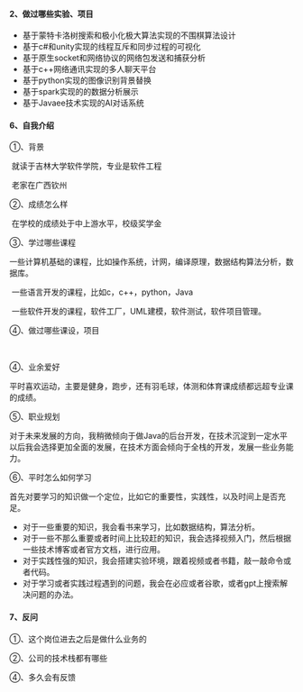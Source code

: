 #### 2、做过哪些实验、项目

+ 基于蒙特卡洛树搜索和极小化极大算法实现的不围棋算法设计
+ 基于c#和unity实现的线程互斥和同步过程的可视化
+ 基于原生socket和网络协议的网络包发送和捕获分析
+ 基于c++网络通讯实现的多人聊天平台
+ 基于python实现的图像识别背景替换
+ 基于spark实现的的数据分析展示
+ 基于Javaee技术实现的AI对话系统







#### 6、自我介绍

①、背景

​	就读于吉林大学软件学院，专业是软件工程

​	老家在广西钦州

②、成绩怎么样

​	在学校的成绩处于中上游水平，校级奖学金

③、学过哪些课程

​	一些计算机基础的课程，比如操作系统，计网，编译原理，数据结构算法分析，数据库。

​	一些语言开发的课程，比如c，c++，python，Java

​	一些软件开发的课程，软件工厂，UML建模，软件测试，软件项目管理。

④、做过哪些课设，项目

​	

④、业余爱好

​	平时喜欢运动，主要是健身，跑步，还有羽毛球，体测和体育课成绩都远超专业课的成绩。

⑤、职业规划

​	对于未来发展的方向，我稍微倾向于做Java的后台开发，在技术沉淀到一定水平以后我会选择更加全面的发展，在技术方面会倾向于全栈的开发，发展一些业务能力。

⑥、平时怎么如何学习

​	首先对要学习的知识做一个定位，比如它的重要性，实践性，以及时间上是否充足。

+ 对于一些重要的知识，我会看书来学习，比如数据结构，算法分析。
+ 对于一些不那么重要或者时间上比较赶的知识，我会选择视频入门，然后根据一些技术博客或者官方文档，进行应用。
+ 对于实践性强的知识，我会搭建实验环境，跟着视频或者书籍，敲一敲命令或者代码。
+ 对于学习或者实践过程遇到的问题，我会在必应或者谷歌，或者gpt上搜索解决问题的办法。



#### 7、反问

①、这个岗位进去之后是做什么业务的

②、公司的技术栈都有哪些

④、多久会有反馈

